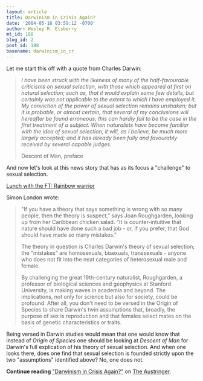 ```yaml
---
layout: article
title: Darwinism in Crisis Again?
date: '2004-05-16 03:59:12 -0700'
author: Wesley R. Elsberry
mt_id: 188
blog_id: 2
post_id: 188
basename: darwinism_in_cr
---
```

Let me start this off with a quote from Charles Darwin:

> _I have been struck with the likeness of many of the half-favourable criticisms on sexual selection, with those which appeared at first on natural selection; such as, that it would explain some few details, but certainly was not applicable to the extent to which I have employed it.  My conviction of the power of sexual selection remains unshaken; but it is probable, or almost certain, that several of my conclusions will hereafter be found erroneous; this can hardly fail to be the case in the first treatment of a subject.  When naturalists have become familiar with the idea of sexual selection, it will, as I believe, be much more largely accepted; and it has already been fully and favourably received by several capable judges._
> 
> Descent of Man, preface

And now let's look at this news story that has as its focus a "challenge" to sexual selection.

[Lunch with the FT: Rainbow warrior](http://news.ft.com/servlet/ContentServer?pagename=FT.com/StoryFT/FullStory&amp;c=StoryFT&amp;cid=1083180506028)

Simon London wrote:

> "If you have a theory that says something is wrong with so many people, then the theory is suspect," says Joan Roughgarden, looking up from her Caribbean chicken salad. "It is counter-intuitive that nature should have done such a bad job - or, if you prefer, that God should have made so many mistakes."
> 
> The theory in question is Charles Darwin's theory of sexual selection; the "mistakes" are homosexuals, bisexuals, transsexuals - anyone who does not fit into the neat categories of heterosexual male and female.
> 
> By challenging the great 19th-century naturalist, Roughgarden, a professor of biological sciences and geophysics at Stanford University, is making waves in academia and beyond. The implications, not only for science but also for society, could be profound. After all, you don't need to be versed in the Origin of Species to share Darwin's twin assumptions that, broadly, the purpose of sex is reproduction and that females select mates on the basis of genetic characteristics or traits.

Being versed in Darwin studies would mean that one would know that instead of _Origin of Species_ one should be looking at _Descent of Man_ for Darwin's full explication of his theory of sexual selection. And when one looks there, does one find that sexual selection is founded strictly upon the two "assumptions" identified above? No, one does not. 

**Continue reading** ["Darwinism in Crisis Again?"](http://www.austringer.net/wp/index.php?p=27) on [The Austringer](http://www.austringer.net/wp/).
